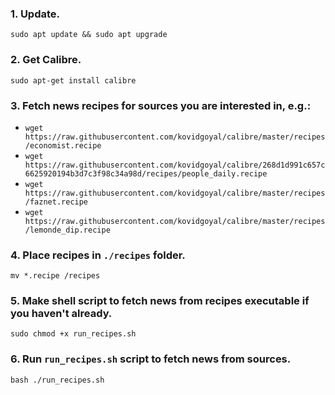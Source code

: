 ### 1. Update.

`sudo apt update && sudo apt upgrade`

### 2. Get Calibre.

`sudo apt-get install calibre`

### 3. Fetch news recipes for sources you are interested in, e.g.:

- `wget https://raw.githubusercontent.com/kovidgoyal/calibre/master/recipes/economist.recipe`
- `wget https://raw.githubusercontent.com/kovidgoyal/calibre/268d1d991c657c6625920194b3d7c3f98c34a98d/recipes/people_daily.recipe`
- `wget https://raw.githubusercontent.com/kovidgoyal/calibre/master/recipes/faznet.recipe`
- `wget https://raw.githubusercontent.com/kovidgoyal/calibre/master/recipes/lemonde_dip.recipe`

### 4. Place recipes in `./recipes` folder.

`mv *.recipe /recipes`

### 5. Make shell script to fetch news from recipes executable if you haven't already.

`sudo chmod +x run_recipes.sh`

### 6. Run `run_recipes.sh` script to fetch news from sources.

`bash ./run_recipes.sh`
